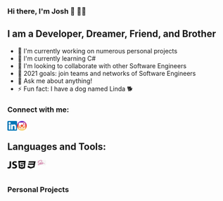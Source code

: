 ### Hi there, I'm Josh 👋 👨‍💻

## I am a Developer, Dreamer, Friend, and Brother

- 🔭 I'm currently working on numerous personal projects
- 🌱 I'm currently learning C#
- 💪 I'm looking to collaborate with other Software Engineers
- 👥 2021 goals: join teams and networks of Software Engineers
- 💬 Ask me about anything!
- ⚡ Fun fact: I have a dog named Linda 🐕

### Connect with me:

[<img align="left" alt="LinkedIn" width="22px" src="./linkedin.png"/>][linkedin]
[<img align="left" alt="Instagram" width="22px" src="./instagram.png"/>][instagram]

<br />

## Languages and Tools:

[<img align="left" alt="JavaScript" width="22px" src="./javascript.png" />][logo]
[<img align="left" alt="HTML" width="22px" src="./html.png" />][logo]
[<img align="left" alt="CSS" width="22px" src="./css.png" />][logo]
[<img align="left" alt="SASS" width="22px" src="./sass.png" />][logo]

<br />
<br />

### Personal Projects

<br />
<br />

[linkedin]: https://linkedin.com/in/jbrito6492
[instagram]: https://www.instagram.com/jxbri24
[themove]: https://github.com/Jbrito6492/MVP
[logo]: #
